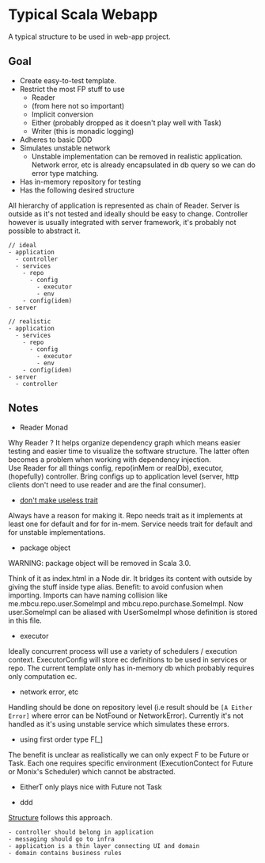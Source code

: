 # Typical Scala Webapp
A typical structure to be used in web-app project.

## Goal
- Create easy-to-test template. 
- Restrict the most FP stuff to use
    - Reader
    - (from here not so important)
    - Implicit conversion
    - Either (probably dropped as it doesn't play well with Task)
    - Writer (this is monadic logging)
- Adheres to basic DDD
- Simulates unstable network
    - Unstable implementation can be removed in realistic application. Network error, etc is already encapsulated in db query so we can do error type matching. 
- Has in-memory repository for testing
- Has the following desired structure

All hierarchy of application is represented as chain of Reader. Server is outside as it's not tested and ideally should be easy to change. 
Controller however is usually integrated with server framework, it's probably not possible to abstract it. 

```
// ideal
- application
  - controller
  - services    
    - repo
      - config 
        - executor
        - env
    - config(idem)
- server
```

```
// realistic
- application
  - services    
    - repo  
      - config 
        - executor
        - env
    - config(idem)
- server
  - controller

```


## Notes 
- Reader Monad

Why Reader ? It helps organize dependency graph which means easier testing and easier time to visualize the software structure. The latter often becomes a problem when working with dependency injection.  
Use Reader for all things config, repo(inMem or realDb), executor, (hopefully) controller. Bring configs up to application level (server, http clients don't need to use reader and are the final consumer).

- [don't make useless  trait](https://github.com/alexandru/scala-best-practices/blob/master/sections/2-language-rules.md#24-should-not-define-useless-traits)

Always have a reason for making it. Repo needs trait as it implements at least one for default and for for in-mem. Service needs trait for default and for unstable implementations. 

- package object

WARNING: package object will be removed in Scala 3.0.

Think of it as index.html in a Node dir. It bridges its content with outside by giving the stuff inside type alias.
Benefit: to avoid confusion when importing. Imports can have naming collision like me.mbcu.repo.user.SomeImpl and mbcu.repo.purchase.SomeImpl. 
Now user.SomeImpl can be aliased with UserSomeImpl whose definition is stored in this file.   

- executor

Ideally concurrent process will use a variety of schedulers / execution context. ExecutorConfig will store ec definitions to be used in services or repo. 
The current template only has in-memory db which probably requires only computation ec. 

- network error, etc

Handling should be done on repository level (i.e result should be `[A Either Error]` where error can be NotFound or NetworkError). Currently it's not handled as it's using unstable service which simulates these errors.  

- using first order type F[_]

The benefit is unclear as realistically we can only expect F to be Future or Task. Each one requires specific environment (ExecutionContect for Future or Monix's Scheduler) which cannot be abstracted. 

- EitherT only plays nice with Future not Task

- ddd

[Structure](https://web.archive.org/web/20201014145232/https://terasolunaorg.github.io/guideline/1.0.x/en/Overview/ApplicationLayering.html) follows this approach. 

    - controller should belong in application
    - messaging should go to infra
    - application is a thin layer connecting UI and domain 
    - domain contains business rules
    
